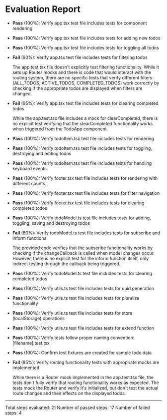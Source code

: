 # Evaluation Report

- **Pass** (100%): Verify app.tsx test file includes tests for component rendering
- **Pass** (100%): Verify app.tsx test file includes tests for adding new todos
- **Pass** (100%): Verify app.tsx test file includes tests for toggling all todos
- **Fail** (90%): Verify app.tsx test file includes tests for filtering todos
  
  The app.test.tsx file doesn't explicitly test filtering functionality. While it sets up Router mocks and there is code that would interact with the routing system, there are no specific tests that verify different filters (ALL_TODOS, ACTIVE_TODOS, COMPLETED_TODOS) work correctly by checking if the appropriate todos are displayed when filters are changed.

- **Fail** (95%): Verify app.tsx test file includes tests for clearing completed todos
  
  While the app.test.tsx file includes a mock for clearCompleted, there is no explicit test verifying that the clearCompleted functionality works when triggered from the TodoApp component.

- **Pass** (100%): Verify todoItem.tsx test file includes tests for rendering
- **Pass** (100%): Verify todoItem.tsx test file includes tests for toggling, destroying and editing todos
- **Pass** (100%): Verify todoItem.tsx test file includes tests for handling keyboard events
- **Pass** (100%): Verify footer.tsx test file includes tests for rendering with different counts
- **Pass** (100%): Verify footer.tsx test file includes tests for filter navigation
- **Pass** (100%): Verify footer.tsx test file includes tests for clearing completed todos
- **Pass** (100%): Verify todoModel.ts test file includes tests for adding, toggling, saving and destroying todos
- **Fail** (80%): Verify todoModel.ts test file includes tests for subscribe and inform functions
  
  The provided code verifies that the subscribe functionality works by checking if the changeCallback is called when model changes occur. However, there is no explicit test for the inform function itself, only indirect testing through the callback being triggered.

- **Pass** (100%): Verify todoModel.ts test file includes tests for clearing completed todos
- **Pass** (100%): Verify utils.ts test file includes tests for uuid generation
- **Pass** (100%): Verify utils.ts test file includes tests for pluralize functionality
- **Pass** (100%): Verify utils.ts test file includes tests for store (localStorage) operations
- **Pass** (100%): Verify utils.ts test file includes tests for extend function
- **Pass** (100%): Verify tests follow proper naming convention: [filename].test.tsx
- **Pass** (100%): Confirm test fixtures are created for sample todo data
- **Fail** (85%): Verify routing functionality tests with appropriate mocks are implemented
  
  While there is a Router mock implemented in the app.test.tsx file, the tests don't fully verify that routing functionality works as expected. The tests mock the Router and verify it's initialized, but don't test the actual route changes and their effects on the displayed todos.

---

Total steps evaluated: 21
Number of passed steps: 17
Number of failed steps: 4